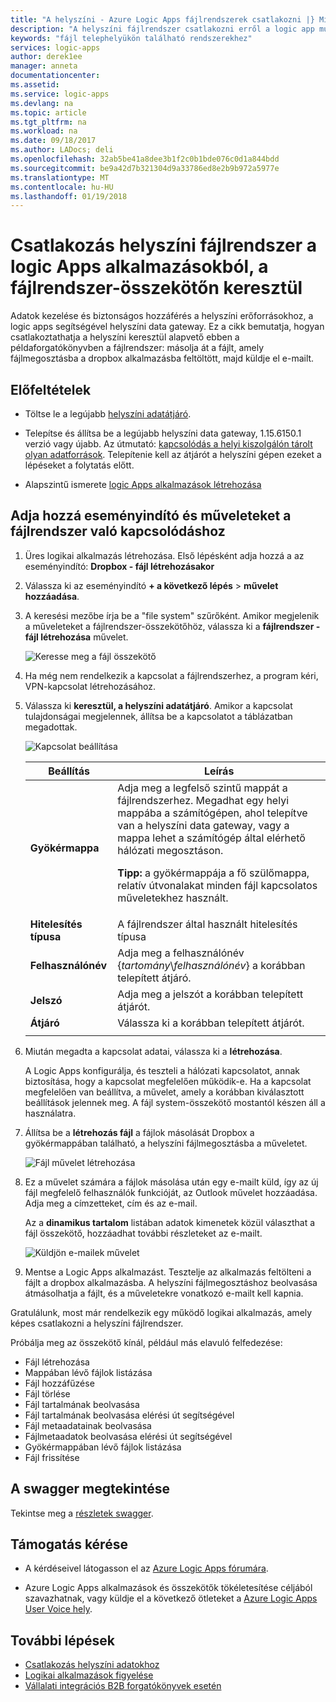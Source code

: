 ```yaml
---
title: "A helyszíni - Azure Logic Apps fájlrendszerek csatlakozni |} Microsoft Docs"
description: "A helyszíni fájlrendszer csatlakozni erről a logic app munkafolyamatainak a helyszíni az átjáró és a fájlrendszer-összekötő"
keywords: "fájl telephelyükön található rendszerekhez"
services: logic-apps
author: derek1ee
manager: anneta
documentationcenter: 
ms.assetid: 
ms.service: logic-apps
ms.devlang: na
ms.topic: article
ms.tgt_pltfrm: na
ms.workload: na
ms.date: 09/18/2017
ms.author: LADocs; deli
ms.openlocfilehash: 32ab5be41a8dee3b1f2c0b1bde076c0d1a844bdd
ms.sourcegitcommit: be9a42d7b321304d9a33786ed8e2b9b972a5977e
ms.translationtype: MT
ms.contentlocale: hu-HU
ms.lasthandoff: 01/19/2018
---
```

# <a name="connect-to-on-premises-file-systems-from-logic-apps-with-the-file-system-connector"></a>Csatlakozás helyszíni fájlrendszer a logic Apps alkalmazásokból, a fájlrendszer-összekötőn keresztül

Adatok kezelése és biztonságos hozzáférés a helyszíni erőforrásokhoz, a logic apps segítségével helyszíni data gateway. Ez a cikk bemutatja, hogyan csatlakoztathatja a helyszíni keresztül alapvető ebben a példaforgatókönyvben a fájlrendszer: másolja át a fájlt, amely fájlmegosztásba a dropbox alkalmazásba feltöltött, majd küldje el e-mailt.

## <a name="prerequisites"></a>Előfeltételek

* Töltse le a legújabb [helyszíni adatátjáró](https://www.microsoft.com/download/details.aspx?id=53127).

* Telepítse és állítsa be a legújabb helyszíni data gateway, 1.15.6150.1 verzió vagy újabb. Az útmutató: [kapcsolódás a helyi kiszolgálón tárolt olyan adatforrások](http://aka.ms/logicapps-gateway). Telepítenie kell az átjárót a helyszíni gépen ezeket a lépéseket a folytatás előtt.

* Alapszintű ismerete [logic Apps alkalmazások létrehozása](../logic-apps/quickstart-create-first-logic-app-workflow.md)

## <a name="add-trigger-and-actions-for-connecting-to-your-file-system"></a>Adja hozzá eseményindító és műveleteket a fájlrendszer való kapcsolódáshoz

1. Üres logikai alkalmazás létrehozása. Első lépésként adja hozzá a az eseményindító: **Dropbox - fájl létrehozásakor** 

2. Válassza ki az eseményindító **+ a következő lépés** > **művelet hozzáadása**. 

3. A keresési mezőbe írja be a "file system" szűrőként. Amikor megjelenik a műveleteket a fájlrendszer-összekötőhöz, válassza ki a **fájlrendszer - fájl létrehozása** művelet. 

   ![Keresse meg a fájl összekötő](media/logic-apps-using-file-connector/search-file-connector.png)

4. Ha még nem rendelkezik a kapcsolat a fájlrendszerhez, a program kéri, VPN-kapcsolat létrehozásához. 

5. Válassza ki **keresztül, a helyszíni adatátjáró**. Amikor a kapcsolat tulajdonságai megjelennek, állítsa be a kapcsolatot a táblázatban megadottak.

   ![Kapcsolat beállítása](media/logic-apps-using-file-connector/create-file.png)

   | Beállítás | Leírás |
   | ------- | ----------- |
   | **Gyökérmappa** | Adja meg a legfelső szintű mappát a fájlrendszerhez. Megadhat egy helyi mappába a számítógépen, ahol telepítve van a helyszíni data gateway, vagy a mappa lehet a számítógép által elérhető hálózati megosztáson. <p>**Tipp:** a gyökérmappája a fő szülőmappa, relatív útvonalakat minden fájl kapcsolatos műveletekhez használt. | 
   | **Hitelesítés típusa** | A fájlrendszer által használt hitelesítés típusa | 
   | **Felhasználónév** | Adja meg a felhasználónév {*tartomány*\\*felhasználónév*} a korábban telepített átjáró. | 
   | **Jelszó** | Adja meg a jelszót a korábban telepített átjárót. | 
   | **Átjáró** | Válassza ki a korábban telepített átjárót. | 
   ||| 

6. Miután megadta a kapcsolat adatai, válassza ki a **létrehozása**. 

   A Logic Apps konfigurálja, és teszteli a hálózati kapcsolatot, annak biztosítása, hogy a kapcsolat megfelelően működik-e. 
   Ha a kapcsolat megfelelően van beállítva, a művelet, amely a korábban kiválasztott beállítások jelennek meg. 
   A fájl system-összekötő mostantól készen áll a használatra.

7. Állítsa be a **létrehozás fájl** a fájlok másolását Dropbox a gyökérmappában található, a helyszíni fájlmegosztásba a műveletet.

   ![Fájl művelet létrehozása](media/logic-apps-using-file-connector/create-file-filled.png)

8. Ez a művelet számára a fájlok másolása után egy e-mailt küld, így az új fájl megfelelő felhasználók funkcióját, az Outlook művelet hozzáadása. Adja meg a címzetteket, cím és az e-mail. 

   Az a **dinamikus tartalom** listában adatok kimenetek közül választhat a fájl összekötő, hozzáadhat további részleteket az e-mailt.

   ![Küldjön e-mailek művelet](media/logic-apps-using-file-connector/send-email.png)

9. Mentse a Logic Apps alkalmazást. Tesztelje az alkalmazás feltölteni a fájlt a dropbox alkalmazásba. A helyszíni fájlmegosztáshoz beolvasása átmásolhatja a fájlt, és a műveletekre vonatkozó e-mailt kell kapnia.

Gratulálunk, most már rendelkezik egy működő logikai alkalmazás, amely képes csatlakozni a helyszíni fájlrendszer. 

Próbálja meg az összekötő kínál, például más elavuló felfedezése:

- Fájl létrehozása
- Mappában lévő fájlok listázása
- Fájl hozzáfűzése
- Fájl törlése
- Fájl tartalmának beolvasása
- Fájl tartalmának beolvasása elérési út segítségével
- Fájl metaadatainak beolvasása
- Fájlmetaadatok beolvasása elérési út segítségével
- Gyökérmappában lévő fájlok listázása
- Fájl frissítése

## <a name="view-the-swagger"></a>A swagger megtekintése

Tekintse meg a [részletek swagger](/connectors/fileconnector/). 

## <a name="get-support"></a>Támogatás kérése

* A kérdéseivel látogasson el az [Azure Logic Apps fórumára](https://social.msdn.microsoft.com/Forums/en-US/home?forum=azurelogicapps).

* Azure Logic Apps alkalmazások és összekötők tökéletesítése céljából szavazhatnak, vagy küldje el a következő ötleteket a [Azure Logic Apps User Voice hely](http://aka.ms/logicapps-wish).

## <a name="next-steps"></a>További lépések

* [Csatlakozás helyszíni adatokhoz](../logic-apps/logic-apps-gateway-connection.md) 
* [Logikai alkalmazások figyelése](../logic-apps/logic-apps-monitor-your-logic-apps.md)
* [Vállalati integrációs B2B forgatókönyvek esetén](../logic-apps/logic-apps-enterprise-integration-overview.md)
